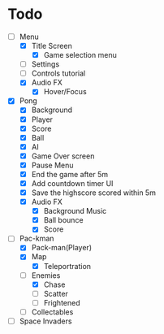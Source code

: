 # Todo
- [ ] Menu
    - [x] Title Screen
        - [x] Game selection menu
    - [ ] Settings
    - [ ] Controls tutorial
    - [x] Audio FX
        - [x] Hover/Focus
- [x] Pong
    - [x] Background
    - [x] Player
    - [x] Score
    - [x] Ball
    - [x] AI
    - [x] Game Over screen
    - [x] Pause Menu
    - [x] End the game after 5m
    - [x] Add countdown timer UI
    - [x] Save the highscore scored within 5m
    - [x] Audio FX
        - [x] Background Music
        - [x] Ball bounce
        - [x] Score
- [ ] Pac-kman
    - [x] Pack-man(Player)
    - [x] Map
        - [x] Teleportration
    - [ ] Enemies
        - [x] Chase
        - [ ] Scatter
        - [ ] Frightened
    - [ ] Collectables
- [ ] Space Invaders

